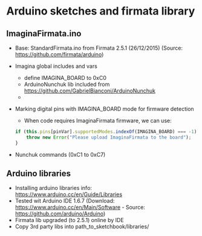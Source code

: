 # Arduino sketches and firmata library

## ImaginaFirmata.ino

  * Base: StandardFirmata.ino from Firmata 2.5.1 (26/12/2015) (Source: https://github.com/firmata/arduino)
  * Imagina global includes and vars
    * define IMAGINA_BOARD to 0xC0
    * ArduinoNunchuk lib included from https://github.com/GabrielBianconi/ArduinoNunchuk
    * 
  * Marking digital pins with IMAGINA_BOARD mode for firmware detection
    * When code requires ImaginaFirmata firmware, we can use:

    ```javascript
    if (this.pins[pinVar].supportedModes.indexOf(IMAGINA_BOARD) === -1) {
        throw new Error("Please upload ImaginaFirmata to the board");
    }
    ```

  * Nunchuk commands (0xC1 to 0xC7)

## Arduino libraries

  * Installing arduino libraries info: https://www.arduino.cc/en/Guide/Libraries
  * Tested wit Arduino IDE 1.6.7 (Download: https://www.arduino.cc/en/Main/Software - Source: https://github.com/arduino/Arduino)
  * Firmata lib upgraded (to 2.5.1) online by IDE
  * Copy 3rd party libs into path_to_sketchbook/libraries/

